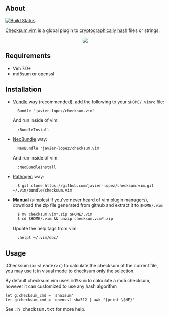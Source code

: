 About
-----

[![Build Status](https://travis-ci.org/javier-lopez/checksum.vim.png?branch=master)](https://travis-ci.org/javier-lopez/checksum.vim)

[Checksum.vim](https://github.com/javier-lopez/checksum.vim) is a global plugin to [cryptographically hash](https://en.wikipedia.org/wiki/Cryptographic_hash_function) files or strings.

<p align="center">
  <img src="http://javier.io/assets/img/vim-checksum.gif"/><br>
</p>

Requirements
------------

* Vim 7.0+
* md5sum or openssl

Installation
------------

- [Vundle](https://github.com/javier-lopez/vundle) way (recommended), add the following to your `$HOME/.vimrc` file:

        Bundle 'javier-lopez/checksum.vim'

    And run inside of vim:

        :BundleInstall

- [NeoBundle](https://github.com/Shougo/neobundle.vim) way:

        NeoBundle 'javier-lopez/checksum.vim'

    And run inside of vim:

        :NeoBundleInstall

- [Pathogen](https://github.com/tpope/vim-pathogen) way:

        $ git clone https://github.com/javier-lopez/checksum.vim.git ~/.vim/bundle/checksum.vim

- **Manual** (simplest if you've never heard of vim plugin managers), download the zip file generated from github and extract it to `$HOME/.vim`

        $ mv checksum.vim*.zip $HOME/.vim
        $ cd $HOME/.vim && unzip checksum.vim*.zip

    Update the help tags from vim:

        :helpt ~/.vim/doc/

Usage
-----

:Checksum (or <kbd>\<Leader\>c</kbd>) to calculate the checksum of the current file, you may use it in visual mode to checksum only the selection.

By default checksum.vim uses <kbd>md5sum</kbd> to calculate a md5 checksum, however it can customized to use any hash algorithm

    let g:checksum_cmd = 'sha1sum'
    let g:checksum_cmd = 'openssl sha512 | awk "{print \$NF}"

See <kbd>:h checksum.txt</kbd> for more help.
